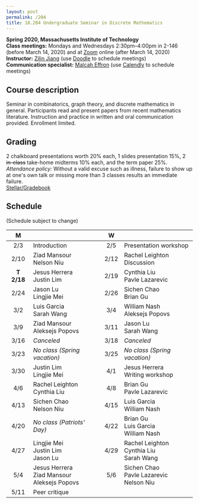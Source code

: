 ```yaml
---
layout: post
permalink: /204
title: 18.204 Undergraduate Seminar in Discrete Mathematics
---
```

**Spring 2020, Massachusetts Institute of Technology**  
**Class meetings:** Mondays and Wednesdays 2:30pm–4:00pm in 2-146 (before March 14, 2020) and at [Zoom](https://mit.zoom.us/j/654406671) online (after March 14, 2020)  
**Instructor:** [Zilin Jiang](/) (use [Doodle](https://doodle.com/mm/zilinjiang/18-204) to schedule meetings)  
**Communication specialist:** [Malcah Effron](https://cmsw.mit.edu/profile/malcah-effron/) (use [Calendly](https://calendly.com/meffron) to schedule meetings)

## Course description

Seminar in combinatorics, graph theory, and discrete mathematics in general. Participants read and present papers from recent mathematics literature. Instruction and practice in written and oral communication provided. Enrollment limited.

## Grading

2 chalkboard presentations worth 20% each, 1 slides presentation 15%, 2 ~~in-class~~ take-home midterms 10% each, and the term paper 25%.
*Attendance policy:* Without a valid excuse such as illness, failure to show up at one's own talk or missing more than 3 classes results an immediate failure.  
[Stellar/Gradebook](http://stellar.mit.edu/course/18/sp20/18.204/)

## Schedule

(Schedule subject to change)

| M    |   | W    |   |
|:----:|---|:----:|---|
| 2/3 | Introduction | 2/5 | Presentation workshop |
| 2/10 | Ziad Mansour<br>Nelson Niu | 2/12 | Rachel Leighton<br>Discussion |
| **T 2/18** | Jesus Herrera<br>Justin Lim | 2/19 | Cynthia Liu<br>Pavle Lazarevic |
| 2/24 | Jason Lu<br>Lingjie Mei | 2/26 | Sichen Chao<br>Brian Gu |
| 3/2 | Luis Garcia<br>Sarah Wang | 3/4 | William Nash<br>Aleksejs Popovs |
| 3/9 | Ziad Mansour<br>Aleksejs Popovs | 3/11 | Jason Lu<br>Sarah Wang |
| 3/16 | _Canceled_ | 3/18 | _Canceled_ |
| 3/23 | _No class (Spring vacation)_ | 3/25 | _No class (Spring vacation)_ |
| 3/30 | Justin Lim<br>Lingjie Mei | 4/1 | Jesus Herrera<br>Writing workshop |
| 4/6  | Rachel Leighton<br>Cynthia Liu | 4/8 | Brian Gu<br>Pavle Lazarevic |
| 4/13 | Sichen Chao<br>Nelson Niu | 4/15  | Luis Garcia<br>William Nash |
| 4/20 | _No class (Patriots' Day)_ | 4/22 | Brian Gu<br>Luis Garcia<br>William Nash |
| 4/27 | Lingjie Mei<br>Justin Lim<br>Jason Lu | 4/29 | Rachel Leighton<br>Cynthia Liu<br>Sarah Wang |
| 5/4 | Jesus Herrera<br>Ziad Mansour<br>Aleksejs Popovs | 5/6 | Sichen Chao<br>Pavle Lazarevic<br>Nelson Niu |
| 5/11 | Peer critique |
